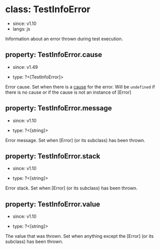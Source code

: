 # class: TestInfoError
* since: v1.10
* langs: js

Information about an error thrown during test execution.

## property: TestInfoError.cause
* since: v1.49
- type: ?<[TestInfoError]>

Error cause. Set when there is a [cause](https://developer.mozilla.org/en-US/docs/Web/JavaScript/Reference/Global_Objects/Error/cause) for the error. Will be `undefined` if there is no cause or if the cause is not an instance of [Error]

## property: TestInfoError.message
* since: v1.10
- type: ?<[string]>

Error message. Set when [Error] (or its subclass) has been thrown.

## property: TestInfoError.stack
* since: v1.10
- type: ?<[string]>

Error stack. Set when [Error] (or its subclass) has been thrown.

## property: TestInfoError.value
* since: v1.10
- type: ?<[string]>

The value that was thrown. Set when anything except the [Error] (or its subclass) has been thrown.
